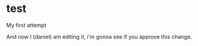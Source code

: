 # test
My first attempt

And now I (daniel) am editing it, i'm gonna see if you approve this change. 
